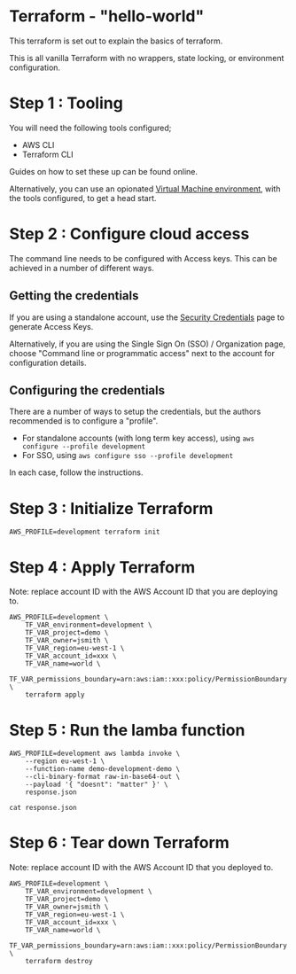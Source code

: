 # Terraform - "hello-world"

This terraform is set out to explain the basics of terraform.

This is all vanilla Terraform with no wrappers, state locking, or environment configuration.

# Step 1 : Tooling

You will need the following tools configured;

- AWS CLI
- Terraform CLI

Guides on how to set these up can be found online.

Alternatively, you can use an opionated [Virtual Machine environment](https://github.com/oddballo/virtualbox-demobox), with the tools configured, to get a head start.

# Step 2 : Configure cloud access

The command line needs to be configured with Access keys. This can be achieved in a number of different ways.

## Getting the credentials

If you are using a standalone account, use the [Security Credentials](https://us-east-1.console.aws.amazon.com/iamv2/home?region=us-east-1#/security_credentials) page to generate Access Keys.

Alternatively, if you are using the Single Sign On (SSO) / Organization page, choose "Command line or programmatic access" next to the account for configuration details.

## Configuring the credentials

There are a number of ways to setup the credentials, but the authors recommended is to configure a "profile".

- For standalone accounts (with long term key access), using `aws configure --profile development`
- For SSO, using `aws configure sso --profile development`

In each case, follow the instructions.

# Step 3 : Initialize Terraform

```
AWS_PROFILE=development terraform init
```

# Step 4 : Apply Terraform

Note: replace account ID with the AWS Account ID that you are deploying to.

```
AWS_PROFILE=development \
    TF_VAR_environment=development \
    TF_VAR_project=demo \
    TF_VAR_owner=jsmith \
    TF_VAR_region=eu-west-1 \
    TF_VAR_account_id=xxx \
    TF_VAR_name=world \
    TF_VAR_permissions_boundary=arn:aws:iam::xxx:policy/PermissionBoundary \
    terraform apply
```

# Step 5 : Run the lamba function

```
AWS_PROFILE=development aws lambda invoke \
    --region eu-west-1 \
    --function-name demo-development-demo \
    --cli-binary-format raw-in-base64-out \
    --payload '{ "doesnt": "matter" }' \
    response.json

cat response.json
```
# Step 6 : Tear down Terraform

Note: replace account ID with the AWS Account ID that you deployed to.

```
AWS_PROFILE=development \
    TF_VAR_environment=development \
    TF_VAR_project=demo \
    TF_VAR_owner=jsmith \
    TF_VAR_region=eu-west-1 \
    TF_VAR_account_id=xxx \
    TF_VAR_name=world \
    TF_VAR_permissions_boundary=arn:aws:iam::xxx:policy/PermissionBoundary \
    terraform destroy
```
